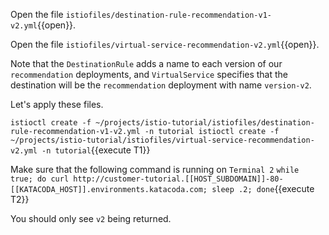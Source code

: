 Open the file `istiofiles/destination-rule-recommendation-v1-v2.yml`{{open}}.

Open the file `istiofiles/virtual-service-recommendation-v2.yml`{{open}}.

Note that the `DestinationRule` adds a name to each version of our `recommendation` deployments, and `VirtualService` specifies that the destination will be the `recommendation` deployment with name `version-v2`.

Let's apply these files.

`
istioctl create -f ~/projects/istio-tutorial/istiofiles/destination-rule-recommendation-v1-v2.yml -n tutorial
istioctl create -f ~/projects/istio-tutorial/istiofiles/virtual-service-recommendation-v2.yml -n tutorial
`{{execute T1}}

Make sure that the following command is running on `Terminal 2` `while true; do curl http://customer-tutorial.[[HOST_SUBDOMAIN]]-80-[[KATACODA_HOST]].environments.katacoda.com; sleep .2; done`{{execute T2}}

You should only see `v2` being returned.
